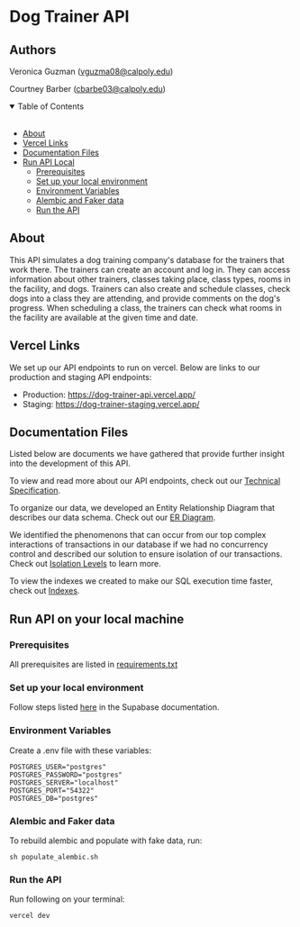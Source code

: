 # Dog Trainer API

## Authors
Veronica Guzman (vguzma08@calpoly.edu)

Courtney Barber (cbarbe03@calpoly.edu)

<details open="open">
<summary>Table of Contents</summary>
<br>

- [About](#about)
- [Vercel Links](#vercel-links)
- [Documentation Files](#documentation-files)
- [Run API Local](#run-api-on-your-local-machine)
    - [Prerequisites](#prerequisites)
    - [Set up your local environment](#set-up-your-local-environment)
    - [Environment Variables](#environment-variables)
    - [Alembic and Faker data](#alembic-and-faker-data)
    - [Run the API](#run-the-api)
</details>

## About
This API simulates a dog training company's database for the trainers that work there. The trainers can create an account and log in. They can access information about other trainers, classes taking place, class types, rooms in the facility, and dogs. Trainers can also create and schedule classes, check dogs into a class they are attending, and provide comments on the dog's progress. When scheduling a class, the trainers can check what rooms in the facility are available at the given time and date.  

## Vercel Links
We set up our API endpoints to run on vercel. Below are links to our production and staging API endpoints:
- Production: https://dog-trainer-api.vercel.app/
- Staging: https://dog-trainer-staging.vercel.app/

## Documentation Files
Listed below are documents we have gathered that provide further insight into the development of this API.

To view and read more about our API endpoints, check out our [Technical Specification](Documentation/Technical_Specification.pdf).

To organize our data, we developed an Entity Relationship Diagram that describes our data schema. Check out our [ER Diagram](Documentation/Dog_Trainer_ER_Diagram.pdf).

We identified the phenomenons that can occur from our top complex interactions of transactions in our database if we had no concurrency control and described our solution to ensure isolation of our transactions. Check out [Isolation Levels](Documentation/Isolation_Levels.pdf) to learn more.

To view the indexes we created to make our SQL execution time faster, check out [Indexes](Documentation/Indexes_dog_trainer_api.pdf).

## Run API on your local machine

### Prerequisites
All prerequisites are listed in [requirements.txt](requirements.txt)

### Set up your local environment
Follow steps listed [here](https://supabase.com/docs/guides/getting-started/local-development) in the Supabase documentation.

### Environment Variables
Create a .env file with these variables:
```
POSTGRES_USER="postgres"
POSTGRES_PASSWORD="postgres"
POSTGRES_SERVER="localhost"
POSTGRES_PORT="54322"
POSTGRES_DB="postgres"
```

### Alembic and Faker data
To rebuild alembic and populate with fake data, run:
```
sh populate_alembic.sh
```

### Run the API
Run following on your terminal:
```
vercel dev
```

